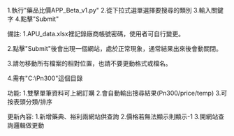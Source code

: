 1.執行"藥品比價APP_Beta_v1.py"
2.從下拉式選單選擇要搜尋的類別
3.輸入關鍵字
4.點擊"Submit"

備註:
1.APU_data.xlsx裡記錄廠商帳號密碼，使用者可自行變更。

2.點擊"Submit"後會出現一個網站，處於正常現象，通常結果出來後會動關閉。

3.請勿移動所有檔案的相對位置，也請不要更動格式或檔名。

4.需有"C:\\Pn300"這個目錄

功能:
1.雙擊單筆資料可上網訂購
2.會自動輸出搜尋結果(Pn300/price/temp)
3.可按表頭分類/排序

更新內容:
1.新增藥典、裕利兩網站供查詢
2.價格若無法顯示則顯示-1
3.開網站查詢邏輯做更動